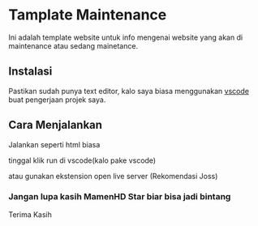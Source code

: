 # Tamplate Maintenance

Ini adalah template website untuk info mengenai website yang akan di maintenance atau sedang mainetance.

## Instalasi

Pastikan sudah punya text editor, kalo saya biasa menggunakan [vscode](https://code.visualstudio.com/download) buat pengerjaan projek saya.

## Cara Menjalankan

Jalankan seperti html biasa

tinggal klik run di vscode(kalo pake vscode)

atau gunakan ekstension open live server (Rekomendasi Joss)


### Jangan lupa kasih MamenHD Star biar bisa jadi bintang 

Terima Kasih